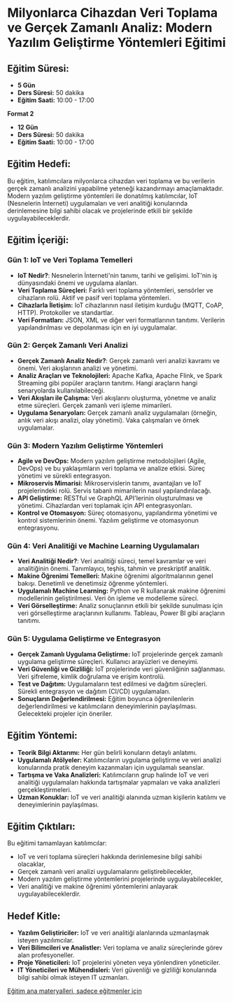# Milyonlarca Cihazdan Veri Toplama ve Gerçek Zamanlı Analiz: Modern Yazılım Geliştirme Yöntemleri Eğitimi

## Eğitim Süresi:

- **5 Gün**
- **Ders Süresi:** 50 dakika
- **Eğitim Saati:** 10:00 - 17:00

**Format 2**

- **12 Gün**
- **Ders Süresi:** 50 dakika
- **Eğitim Saati:** 10:00 - 17:00

## Eğitim Hedefi:

Bu eğitim, katılımcılara milyonlarca cihazdan veri toplama ve bu verilerin gerçek zamanlı analizini yapabilme yeteneği kazandırmayı amaçlamaktadır. Modern yazılım geliştirme yöntemleri ile donatılmış katılımcılar, IoT (Nesnelerin İnterneti) uygulamaları ve veri analitiği konularında derinlemesine bilgi sahibi olacak ve projelerinde etkili bir şekilde uygulayabileceklerdir.

## Eğitim İçeriği:

### **Gün 1: IoT ve Veri Toplama Temelleri**

- **IoT Nedir?**: Nesnelerin İnterneti'nin tanımı, tarihi ve gelişimi. IoT'nin iş dünyasındaki önemi ve uygulama alanları.
- **Veri Toplama Süreçleri:** Farklı veri toplama yöntemleri, sensörler ve cihazların rolü. Aktif ve pasif veri toplama yöntemleri.
- **Cihazlarla İletişim:** IoT cihazlarının nasıl iletişim kurduğu (MQTT, CoAP, HTTP). Protokoller ve standartlar.
- **Veri Formatları:** JSON, XML ve diğer veri formatlarının tanıtımı. Verilerin yapılandırılması ve depolanması için en iyi uygulamalar.

### **Gün 2: Gerçek Zamanlı Veri Analizi**

- **Gerçek Zamanlı Analiz Nedir?**: Gerçek zamanlı veri analizi kavramı ve önemi. Veri akışlarının analizi ve yönetimi.
- **Analiz Araçları ve Teknolojileri:** Apache Kafka, Apache Flink, ve Spark Streaming gibi popüler araçların tanıtımı. Hangi araçların hangi senaryolarda kullanılabileceği.
- **Veri Akışları ile Çalışma:** Veri akışlarını oluşturma, yönetme ve analiz etme süreçleri. Gerçek zamanlı veri işleme mimarileri.
- **Uygulama Senaryoları:** Gerçek zamanlı analiz uygulamaları (örneğin, anlık veri akışı analizi, olay yönetimi). Vaka çalışmaları ve örnek uygulamalar.

### **Gün 3: Modern Yazılım Geliştirme Yöntemleri**

- **Agile ve DevOps:** Modern yazılım geliştirme metodolojileri (Agile, DevOps) ve bu yaklaşımların veri toplama ve analize etkisi. Süreç yönetimi ve sürekli entegrasyon.
- **Mikroservis Mimarisi:** Mikroservislerin tanımı, avantajları ve IoT projelerindeki rolü. Servis tabanlı mimarilerin nasıl yapılandırılacağı.
- **API Geliştirme:** RESTful ve GraphQL API'lerinin oluşturulması ve yönetimi. Cihazlardan veri toplamak için API entegrasyonları.
- **Kontrol ve Otomasyon:** Süreç otomasyonu, yapılandırma yönetimi ve kontrol sistemlerinin önemi. Yazılım geliştirme ve otomasyonun entegrasyonu.

### **Gün 4: Veri Analitiği ve Machine Learning Uygulamaları**

- **Veri Analitiği Nedir?**: Veri analitiği süreci, temel kavramlar ve veri analitiğinin önemi. Tanımlayıcı, teşhis, tahmin ve preskriptif analitik.
- **Makine Öğrenimi Temelleri:** Makine öğrenimi algoritmalarının genel bakışı. Denetimli ve denetimsiz öğrenme yöntemleri.
- **Uygulamalı Machine Learning:** Python ve R kullanarak makine öğrenimi modellerinin geliştirilmesi. Veri ön işleme ve modelleme süreci.
- **Veri Görselleştirme:** Analiz sonuçlarının etkili bir şekilde sunulması için veri görselleştirme araçlarının kullanımı. Tableau, Power BI gibi araçların tanıtımı.

### **Gün 5: Uygulama Geliştirme ve Entegrasyon**

- **Gerçek Zamanlı Uygulama Geliştirme:** IoT projelerinde gerçek zamanlı uygulama geliştirme süreçleri. Kullanıcı arayüzleri ve deneyimi.
- **Veri Güvenliği ve Gizliliği:** IoT projelerinde veri güvenliğinin sağlanması. Veri şifreleme, kimlik doğrulama ve erişim kontrolü.
- **Test ve Dağıtım:** Uygulamaların test edilmesi ve dağıtım süreçleri. Sürekli entegrasyon ve dağıtım (CI/CD) uygulamaları.
- **Sonuçların Değerlendirilmesi:** Eğitim boyunca öğrenilenlerin değerlendirilmesi ve katılımcıların deneyimlerinin paylaşılması. Gelecekteki projeler için öneriler.

## Eğitim Yöntemi:

- **Teorik Bilgi Aktarımı:** Her gün belirli konuların detaylı anlatımı.
- **Uygulamalı Atölyeler:** Katılımcıların uygulama geliştirme ve veri analizi konularında pratik deneyim kazanmaları için uygulamalı seanslar.
- **Tartışma ve Vaka Analizleri:** Katılımcıların grup halinde IoT ve veri analitiği uygulamaları hakkında tartışmalar yapmaları ve vaka analizleri gerçekleştirmeleri.
- **Uzman Konuklar:** IoT ve veri analitiği alanında uzman kişilerin katılımı ve deneyimlerinin paylaşılması.

## Eğitim Çıktıları:

Bu eğitimi tamamlayan katılımcılar:

- IoT ve veri toplama süreçleri hakkında derinlemesine bilgi sahibi olacaklar,
- Gerçek zamanlı veri analizi uygulamalarını geliştirebilecekler,
- Modern yazılım geliştirme yöntemlerini projelerinde uygulayabilecekler,
- Veri analitiği ve makine öğrenimi yöntemlerini anlayarak uygulayabileceklerdir.

## Hedef Kitle:

- **Yazılım Geliştiriciler:** IoT ve veri analitiği alanlarında uzmanlaşmak isteyen yazılımcılar.
- **Veri Bilimcileri ve Analistler:** Veri toplama ve analiz süreçlerinde görev alan profesyoneller.
- **Proje Yöneticileri:** IoT projelerini yöneten veya yönlendiren yöneticiler.
- **IT Yöneticileri ve Mühendisleri:** Veri güvenliği ve gizliliği konularında bilgi sahibi olmak isteyen IT uzmanları.

[Eğitim ana materyalleri, sadece eğitmenler için](https://github.com/TuncerKARAARSLAN-VB/training-kit-milyonlarca-cihazdan-veri-toplama-modern-yazilim-gelistirme-yontemleri)
